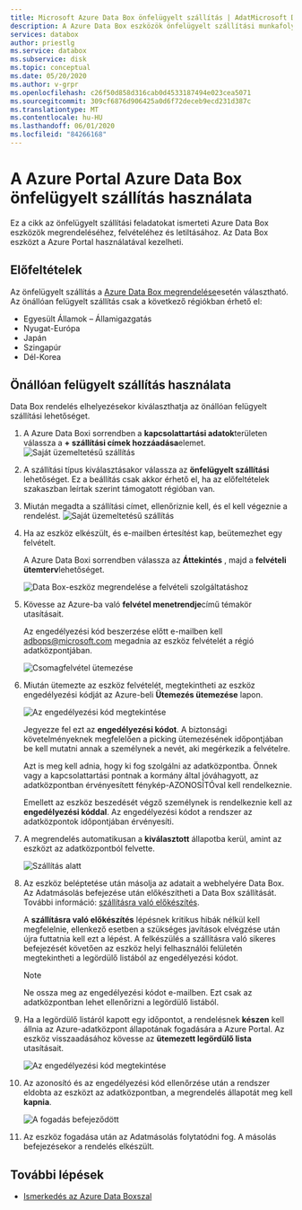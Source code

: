 ```yaml
---
title: Microsoft Azure Data Box önfelügyelt szállítás | AdatMicrosoft Docs
description: A Azure Data Box eszközök önfelügyelt szállítási munkafolyamatát ismerteti
services: databox
author: priestlg
ms.service: databox
ms.subservice: disk
ms.topic: conceptual
ms.date: 05/20/2020
ms.author: v-grpr
ms.openlocfilehash: c26f50d858d316cab0d4533187494e023cea5071
ms.sourcegitcommit: 309cf6876d906425a0d6f72deceb9ecd231d387c
ms.translationtype: MT
ms.contentlocale: hu-HU
ms.lasthandoff: 06/01/2020
ms.locfileid: "84266168"
---
```

# <a name="use-self-managed-shipping-for-azure-data-box-in-the-azure-portal"></a>A Azure Portal Azure Data Box önfelügyelt szállítás használata

Ez a cikk az önfelügyelt szállítási feladatokat ismerteti Azure Data Box eszközök megrendeléséhez, felvételéhez és letiltásához. Az Data Box eszközt a Azure Portal használatával kezelheti.

## <a name="prerequisites"></a>Előfeltételek

Az önfelügyelt szállítás a [Azure Data Box megrendelése](data-box-deploy-ordered.md)esetén választható. Az önállóan felügyelt szállítás csak a következő régiókban érhető el:

* Egyesült Államok – Államigazgatás
* Nyugat-Európa
* Japán
* Szingapúr
* Dél-Korea

## <a name="use-self-managed-shipping"></a>Önállóan felügyelt szállítás használata

Data Box rendelés elhelyezésekor kiválaszthatja az önállóan felügyelt szállítási lehetőséget.

1. A Azure Data Boxi sorrendben a **kapcsolattartási adatok**területen válassza a **+ szállítási címek hozzáadása**elemet.
   ![Saját üzemeltetésű szállítás](media\data-box-portal-customer-managed-shipping\choose-self-managed-shipping-1.png)

2. A szállítási típus kiválasztásakor válassza az **önfelügyelt szállítási** lehetőséget. Ez a beállítás csak akkor érhető el, ha az előfeltételek szakaszban leírtak szerint támogatott régióban van.

3. Miután megadta a szállítási címet, ellenőriznie kell, és el kell végeznie a rendelést.
   ![Saját üzemeltetésű szállítás](media\data-box-portal-customer-managed-shipping\choose-self-managed-shipping-2.png)

4. Ha az eszköz elkészült, és e-mailben értesítést kap, beütemezhet egy felvételt.

   A Azure Data Boxi sorrendben válassza az **Áttekintés** , majd a **felvételi ütemterv**lehetőséget.

   ![Data Box-eszköz megrendelése a felvételi szolgáltatáshoz](media\data-box-portal-customer-managed-shipping\data-box-portal-schedule-pickup-01.png)

5. Kövesse az Azure-ba való **felvétel menetrendje**című témakör utasításait.

   Az engedélyezési kód beszerzése előtt e-mailben kell [adbops@microsoft.com](mailto:adbops@microsoft.com) megadnia az eszköz felvételét a régió adatközpontjában.

   ![Csomagfelvétel ütemezése](media\data-box-portal-customer-managed-shipping\data-box-portal-schedule-pickup-email-01.png)

6. Miután ütemezte az eszköz felvételét, megtekintheti az eszköz engedélyezési kódját az Azure-beli **Ütemezés ütemezése** lapon.

   ![Az engedélyezési kód megtekintése](media\data-box-portal-customer-managed-shipping\data-box-portal-auth-01b.png)

   Jegyezze fel ezt az **engedélyezési kódot**. A biztonsági követelményeknek megfelelően a picking ütemezésének időpontjában be kell mutatni annak a személynek a nevét, aki megérkezik a felvételre.

   Azt is meg kell adnia, hogy ki fog szolgálni az adatközpontba. Önnek vagy a kapcsolattartási pontnak a kormány által jóváhagyott, az adatközpontban érvényesített fénykép-AZONOSÍTÓval kell rendelkeznie.

   Emellett az eszköz beszedését végző személynek is rendelkeznie kell az **engedélyezési kóddal**. Az engedélyezési kódot a rendszer az adatközpontok időpontjában érvényesíti.

7. A megrendelés automatikusan a **kiválasztott** állapotba kerül, amint az eszközt az adatközpontból felvette.

    ![Szállítás alatt](media\data-box-portal-customer-managed-shipping\data-box-portal-picked-up-boxed-01.png)

8. Az eszköz beléptetése után másolja az adatait a webhelyére Data Box. Az Adatmásolás befejezése után előkészítheti a Data Box szállítását. További információ: [szállításra való előkészítés](data-box-deploy-picked-up.md#prepare-to-ship).

   A **szállításra való előkészítés** lépésnek kritikus hibák nélkül kell megfelelnie, ellenkező esetben a szükséges javítások elvégzése után újra futtatnia kell ezt a lépést. A felkészülés a szállításra való sikeres befejezését követően az eszköz helyi felhasználói felületén megtekintheti a legördülő listából az engedélyezési kódot.

   > [!NOTE]
   > Ne ossza meg az engedélyezési kódot e-mailben. Ezt csak az adatközpontban lehet ellenőrizni a legördülő listából.

9. Ha a legördülő listáról kapott egy időpontot, a rendelésnek **készen** kell állnia az Azure-adatközpont állapotának fogadására a Azure Portal. Az eszköz visszaadásához kövesse az **ütemezett legördülő lista** utasításait.

   ![Az engedélyezési kód megtekintése](media\data-box-portal-customer-managed-shipping\data-box-portal-received-complete-02b.png)

10. Az azonosító és az engedélyezési kód ellenőrzése után a rendszer eldobta az eszközt az adatközpontban, a megrendelés állapotát meg kell **kapnia**.

    ![A fogadás befejeződött](media\data-box-portal-customer-managed-shipping\data-box-portal-received-complete-01.png)

11. Az eszköz fogadása után az Adatmásolás folytatódni fog. A másolás befejezésekor a rendelés elkészült.

## <a name="next-steps"></a>További lépések

* [Ismerkedés az Azure Data Boxszal](data-box-quickstart-portal.md)
